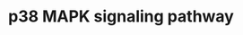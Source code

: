 ---
annotations:
- id: PW:0000198
  parent: signaling pathway
  type: Pathway Ontology
  value: p38 MAPK signaling pathway
authors:
- MaintBot
- Khanspers
- Ddigles
- Mkutmon
- Egonw
- Eweitz
description: p38 MAPKs are members of the MAPK family that are activated by a variety
  of environmental stresses and inflammatory cytokines. Stress signals are delivered
  to this cascade by members of small GTPases of the Rho family (Rac, Rho, Cdc42).
  As with other MAPK cascades, the membrane-proximal component is a MAPKKK, typically
  a MEKK or a mixed lineage kinase (MLK). The MAPKKK phosphorylates and activated
  MKK3/5, the p38 MAPK kinase. MKK3/6 can also be activated directly by ASK1, which
  is stimulated by apoptotic stimuli. P38 MAK is involved in regulation of Hsp27 and
  MAPKAP-2 and several transcription factors including ATF2, STAT1, THE Max/Myc complex,
  MEF-2, ELK-1 and indirectly CREB via activation of MSK1.
last-edited: 2021-05-14
organisms:
- Pan troglodytes
redirect_from:
- /index.php/Pathway:WP918
- /instance/WP918
- /instance/WP918_r116818
revision: r116818
schema-jsonld:
- '@context': https://schema.org/
  '@id': https://wikipathways.github.io/pathways/WP918.html
  '@type': Dataset
  creator:
    '@type': Organization
    name: WikiPathways
  description: p38 MAPKs are members of the MAPK family that are activated by a variety
    of environmental stresses and inflammatory cytokines. Stress signals are delivered
    to this cascade by members of small GTPases of the Rho family (Rac, Rho, Cdc42).
    As with other MAPK cascades, the membrane-proximal component is a MAPKKK, typically
    a MEKK or a mixed lineage kinase (MLK). The MAPKKK phosphorylates and activated
    MKK3/5, the p38 MAPK kinase. MKK3/6 can also be activated directly by ASK1, which
    is stimulated by apoptotic stimuli. P38 MAK is involved in regulation of Hsp27
    and MAPKAP-2 and several transcription factors including ATF2, STAT1, THE Max/Myc
    complex, MEF-2, ELK-1 and indirectly CREB via activation of MSK1.
  keywords:
  - ATF2
  - CDC42
  - CREB1
  - DAXX
  - DDIT3
  - ELK1
  - GRB2
  - HMGN1
  - HRAS
  - HSPB1
  - MAP2K4
  - MAP2K6
  - MAP3K1
  - MAP3K5
  - MAP3K7
  - MAP3K9
  - MAPK14
  - MAPKAPK2
  - MAPKAPK5
  - MAX
  - MEF2D
  - MKNK1
  - MYC
  - PLA2G4A
  - RAC1
  - RASGRF1
  - RIPK1
  - RPS6KA5
  - SHC1
  - STAT1
  - TGFB2
  - TGFBR1
  - TRADD
  - TRAF2
  license: CC0
  name: p38 MAPK signaling pathway
seo: CreativeWork
title: p38 MAPK signaling pathway
wpid: WP918
---